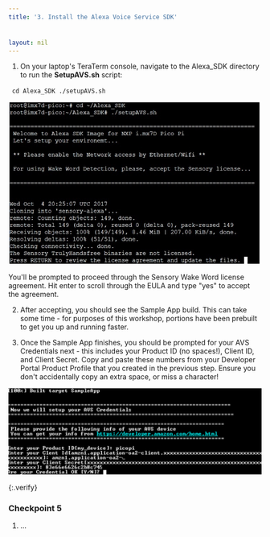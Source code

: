 ```yaml
---
title: '3. Install the Alexa Voice Service SDK'


layout: nil
---
```


1. On your laptop's TeraTerm console, navigate to the Alexa_SDK directory to run the **SetupAVS.sh** script:

`
cd Alexa_SDK
./setupAVS.sh`

![SetupAVS](assets/SetupAVS.PNG)

You'll be prompted to proceed through the Sensory Wake Word license agreement.  Hit enter to scroll through the EULA and type "yes" to accept the agreement.

2. After accepting, you should see the Sample App build.  This can take some time - for purposes of this workshop, portions have been prebuilt to get you up and running faster.

3. Once the Sample App finishes, you should be prompted for your AVS Credentials next - this includes your Product ID (no spaces!), Client ID, and Client Secret.  Copy and paste these numbers from your Developer Portal Product Profile that you created in the previous step.  Ensure you don't accidentally copy an extra space, or miss a character!

![AppBuilt](assets/AppBuilt.PNG)

{:.verify}
### Checkpoint 5

1. ...
